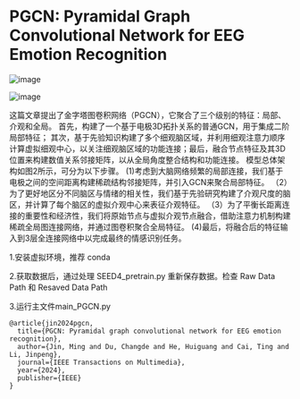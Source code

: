 # PGCN: Pyramidal Graph Convolutional Network for EEG Emotion Recognition

![image](https://github.com/Jinminbox/PGCN/assets/48828942/662028f6-c272-4dd7-9b72-f0f65ca0c484)


![image](https://github.com/Jinminbox/PGCN/assets/48828942/26a5d2e1-3a76-4de8-9068-36d6bbaf026d)


这篇文章提出了金字塔图卷积网络（PGCN），它聚合了三个级别的特征：局部、介观和全局。 首先，构建了一个基于电极3D拓扑关系的普通GCN，用于集成二阶局部特征； 其次，基于先验知识构建了多个细观脑区域，并利用细观注意力顺序计算虚拟细观中心，以关注细观脑区域的功能连接；最后，融合节点特征及其3D位置来构建数值关系邻接矩阵，以从全局角度整合结构和功能连接。	模型总体架构如图2所示，可分为以下步骤。 (1)考虑到大脑网络频繁的局部连接，我们基于电极之间的空间距离构建稀疏结构邻接矩阵，并引入GCN来聚合局部特征。 （2）为了更好地区分不同脑区与情绪的相关性，我们基于先验研究构建了介观尺度的脑区，并计算了每个脑区的虚拟介观中心来表征介观特征。 （3）为了平衡长距离连接的重要性和经济性，我们将原始节点与虚拟介观节点融合，借助注意力机制构建稀疏全局图连接网络，并通过图卷积聚合全局特征。 (4)最后，将融合后的特征输入到3层全连接网络中以完成最终的情感识别任务。

1.安装虚拟环境，推荐 conda

2.获取数据后，通过处理 SEED4_pretrain.py 重新保存数据。检查 Raw Data Path 和 Resaved Data Path

3.运行主文件main_PGCN.py

```
@article{jin2024pgcn,
  title={PGCN: Pyramidal graph convolutional network for EEG emotion recognition},
  author={Jin, Ming and Du, Changde and He, Huiguang and Cai, Ting and Li, Jinpeng},
  journal={IEEE Transactions on Multimedia},
  year={2024},
  publisher={IEEE}
}
```
